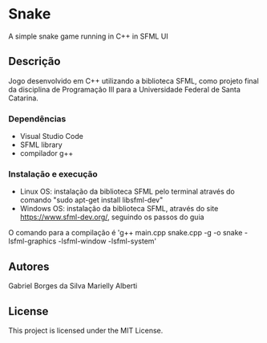 # Snake 

A simple snake game running in C++ in SFML UI

## Descrição

Jogo desenvolvido em C++ utilizando a biblioteca SFML, como projeto final da disciplina de Programação III para a Universidade Federal de Santa Catarina.

### Dependências

* Visual Studio Code
* SFML library
* compilador g++

### Instalação e execução

* Linux OS: instalação da biblioteca SFML pelo terminal através do comando "sudo apt-get install libsfml-dev"
* Windows OS: instalação da biblioteca SFML, através do site https://www.sfml-dev.org/, seguindo os passos do guia

O comando para a compilação é 'g++ main.cpp snake.cpp -g -o snake -lsfml-graphics -lsfml-window -lsfml-system'

## Autores

Gabriel Borges da Silva
Marielly Alberti

## License

This project is licensed under the MIT License.

